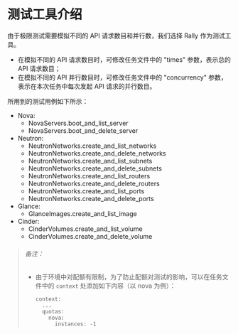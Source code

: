 # 测试工具介绍

由于极限测试需要模拟不同的 API 请求数目和并行数，我们选择 Rally 作为测试工具。

* 在模拟不同的 API 请求数目时，可修改任务文件中的 "times" 参数，表示总的 API 请求数目；
* 在模拟不同的 API 并行数目时，可修改任务文件中的 "concurrency" 参数，表示在本次任务中每次发起 API 请求的并行数目。

所用到的测试用例如下所示：

* Nova:
  * NovaServers.boot_and_list_server
  * NovaServers.boot_and_delete_server
* Neutron:
  * NeutronNetworks.create_and_list_networks
  * NeutronNetworks.create_and_delete_networks
  * NeutronNetworks.create_and_list_subnets
  * NeutronNetworks.create_and_delete_subnets
  * NeutronNetworks.create_and_list_routers
  * NeutronNetworks.create_and_delete_routers
  * NeutronNetworks.create_and_list_ports
  * NeutronNetworks.create_and_delete_ports
* Glance:
  * GlanceImages.create_and_list_image
* Cinder:
  * CinderVolumes.create_and_list_volume
  * CinderVolumes.create_and_delete_volume

> ###### 备注：
> * 由于环境中对配额有限制，为了防止配额对测试的影响，可以在任务文件中的 `context` 处添加如下内容（以 nova 为例）：
>
>   ```
>   context:
>     ...
>     quotas:
>       nova:
>         instances: -1
>   ```
